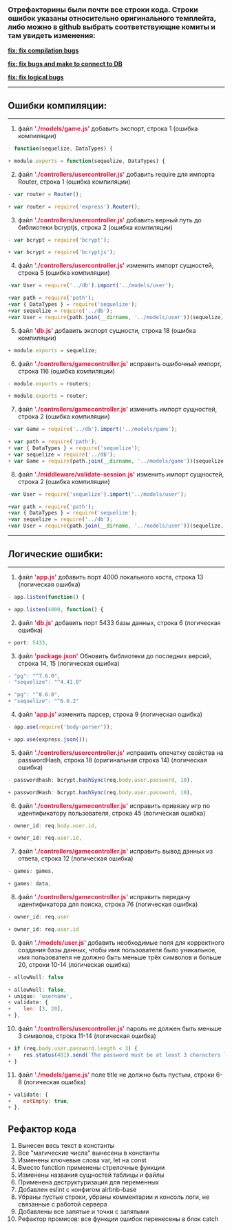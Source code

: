 ### Отрефакторины были почти все строки кода. Cтроки ошибок указаны относительно оригинального темплейта, либо можно в github выбрать соответствующие комиты и там увидеть изменения:

[**fix: fix compilation bugs**](https://github.com/BlazarQSO/task3-broken-app/commit/f6f9feba3e0a02f1e4a7115f526a821388786687)

[**fix: fix bugs and make to connect to DB**](https://github.com/BlazarQSO/task3-broken-app/commit/730291a427ada7c5ab7095743fb786bc254925ac)

[**fix: fix logical bugs**](https://github.com/BlazarQSO/task3-broken-app/commit/475e6ea5cbf1217f05bf108fe3312dca621671fa)

---
## Ошибки компиляции:
---
1. файл <span style="color:crimson">**'./models/game.js'**</span> добавить экспорт, строка 1 (ошибка компиляции)
```javascript
- function(sequelize, DataTypes) {

+ module.exports = function(sequelize, DataTypes) {
```
2. файл <span style="color:crimson">**'./controllers/usercontroller.js'**</span> добавить require для импорта Router, строка 1 (ошибка компиляции)
```javascript
- var router = Router();

+ var router = require('express').Router();
```
3. файл <span style="color:crimson">**'./controllers/usercontroller.js'**</span> добавить верный путь до библиотеки bcryptjs, строка 2 (ошибка компиляции)
```javascript
- var bcrypt = require('bcrypt');

+ var bcrypt = require('bcryptjs');
```
4. файл <span style="color:crimson">**'./controllers/usercontroller.js'**</span> изменить импорт сущностей, строка 5 (ошибка компиляции)
```javascript
-var User = require('../db').import('../models/user');

+var path = require('path');
+var { DataTypes } = require('sequelize');
+var sequelize = require('../db');
+var User = require(path.join(__dirname, '../models/user'))(sequelize, DataTypes);
```
5. файл <span style="color:crimson">**'db.js'**</span> добавить экспорт сущности, строка 18 (ошибка компиляции)
```javascript
+ module.exports = sequelize;
```
6. файл <span style="color:crimson">**'./controllers/gamecontroller.js'**</span> исправить ошибочный импорт, строка 116 (ошибка компиляции)
```javascript
- module.exports = routers;

+ module.exports = router;
```
7. файл <span style="color:crimson">**'./controllers/gamecontroller.js'**</span> изменить импорт сущностей, строка 2 (ошибка компиляции)
```javascript
- var Game = require('../db').import('../models/game');

+ var path = require('path');
+ var { DataTypes } = require('sequelize');
+ var sequelize = require('../db');
+ var Game = require(path.join(__dirname, '../models/game'))(sequelize, DataTypes);
```
8. файл <span style="color:crimson">**'./middleware/validate-session.js'**</span> изменить импорт сущностей, строка 2 (ошибка компиляции)
```javascript
-var User = require('sequelize').import('../models/user');

+var path = require('path');
+var { DataTypes } = require('sequelize');
+var sequelize = require('../db');
+var User = require(path.join(__dirname, '../models/user'))(sequelize, DataTypes);
```
---
## Логические  ошибки:
---
1. файл <span style="color:crimson">**'app.js'**</span> добавить порт 4000 локального хоста, строка 13 (логическая ошибка)
```javascript
- app.listen(function() {

+ app.listen(4000, function() {
```
2. файл <span style="color:crimson">**'db.js'**</span> добавить порт 5433 базы данных, строка 6 (логическая ошибка)
```javascript
+ port: 5433,
```
3. файл <span style="color:crimson">**'package.json'**</span> Обновить библиотеки до последних версий, строка 14, 15 (логическая ошибка)
```javascript
- "pg": "^7.6.0",
- "sequelize": "^4.41.0"

+ "pg": "^8.6.0",
+ "sequelize": "^6.6.2"
```
4. файл <span style="color:crimson">**'app.js'**</span> изменить парсер, строка 9 (логическая ошибка)
```javascript
- app.use(require('body-parser'));

+ app.use(express.json());
```
5. файл <span style="color:crimson">**'./controllers/usercontroller.js'**</span> исправить опечатку свойства на passwordHash, строка 18 (оригинальная строка 14) (логическая ошибка)
```javascript
- passwordhash: bcrypt.hashSync(req.body.user.password, 10),

+ passwordHash: bcrypt.hashSync(req.body.user.password, 10),
```
6. файл <span style="color:crimson">**'./controllers/gamecontroller.js'**</span> исправить привязку игр по идентификатору  пользователя, строка 45 (логическая ошибка)
```javascript
- owner_id: req.body.user.id,

+ owner_id: req.user.id,
```
7. файл <span style="color:crimson">**'./controllers/gamecontroller.js'**</span> исправить вывод данных из ответа, строка 12 (логическая ошибка)
```javascript
- games: games,

+ games: data,
```
8. файл <span style="color:crimson">**'./controllers/gamecontroller.js'**</span> исправить передачу идентификатора для поиска, строка 76 (логическая ошибка)
```javascript
- owner_id: req.user

+ owner_id: req.user.id
```
9. файл <span style="color:crimson">**'./models/user.js'**</span> добавить необходимые поля для корректного создания базы данных, чтобы имя пользователя было уникальное, имя пользователя не должно быть меньше трёх символов и больше 20, строки 10-14 (логическая ошибка)
```javascript
- allowNull: false

+ allowNull: false,
+ unique: 'username',
+ validate: {
+    len: [3, 20],
+ },
```
10. файл <span style="color:crimson">**'./controllers/usercontroller.js'**</span>  пароль не должен быть меньше 3 символов, строка 11-14 (логическая ошибка)
```javascript
+ if (req.body.user.password.length < 3) {
+    res.status(401).send('The password must be at least 3 characters long');
+ }
```
11. файл <span style="color:crimson">**'./models/game.js'**</span> поле title не должно быть пустым, строки 6-8 (логическая ошибка)
```javascript
+ validate: {
+    notEmpty: true,
+ },
```
## Рефактор кода
1. Вынесен весь текст в константы
1. Все "магические числа" вынесены в константы
1. Изменены ключевые слова var, let на const
1. Вместо function применены стрелочные функции
1. Изменены названия сущностей таблицы и файлы
1. Применена деструктуризация для переменных
1. Добавлен eslint с конфигом airbnb-base
1. Убраны пустые строки, убраны комментарии и консоль логи, не связанные с работой сервера
1. Добавлены все запятые и точки с запятыми
1. Рефактор промисов: все функции ошибок перенесены в блок catch
